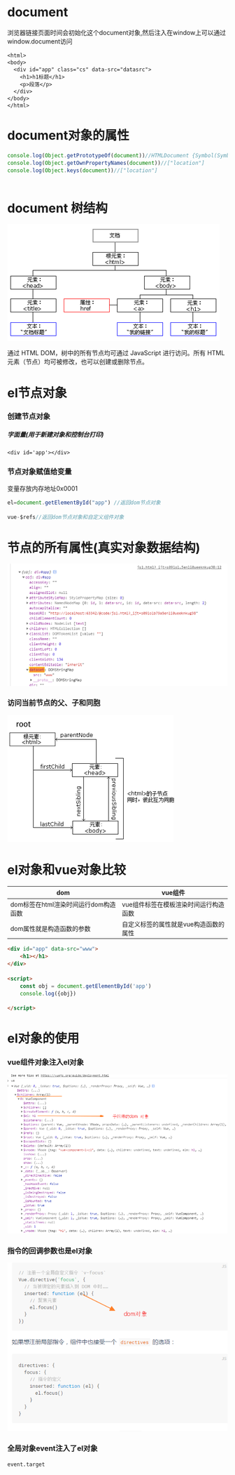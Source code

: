 # document

浏览器链接页面时间会初始化这个document对象,然后注入在window上可以通过window.document访问

```
<html>
<body>
  <div id="app" class="cs" data-src="datasrc">
    <h1>h1标题</h1>
    <p>段落</p>
  </div>
</body>
</html>
```

# document对象的属性

```javascript
console.log(Object.getPrototypeOf(document))//HTMLDocument {Symbol(Symbol.toStringTag): "HTMLDocument", constructor: ƒ}
console.log(Object.getOwnPropertyNames(document))//["location"]
console.log(Object.keys(document))//["location"]
      
```

# document 树结构

![1.gif](./1.gif)

通过 HTML DOM，树中的所有节点均可通过 JavaScript 进行访问。所有 HTML 元素（节点）均可被修改，也可以创建或删除节点。


# el节点对象

### 创建节点对象

##### 字面量(用于新建对象和控制台打印)

```
<div id='app'></div>
```

### 节点对象赋值给变量

变量存放内存地址0x0001

```javascript
el=document.getElementById("app") //返回dom节点对象

vue-$refs//返回dom节点对象和自定义组件对象
```
# 节点的所有属性(真实对象数据结构)

![](5.png)



### 访问当前节点的父、子和同胞

![](./6.png)

# el对象和vue对象比较

dom |vue组件
--------|-----------
dom标签在html渲染时间运行dom构造函数   |vue组件标签在模板渲染时间运行构造函数
dom属性就是构造函数的参数 |自定义标签的属性就是vue构造函数的属性   

```html
<div id="app" data-src="www">
    <h1></h1>
</div>

<script>
    const obj = document.getElementById('app')
    console.log({obj})

</script>

```
# el对象的使用
### vue组件对象注入el对象

![](./img/2.png)




### 指令的回调参数也是el对象

![](./img/3.png)

### 全局对象event注入了el对象

```
event.target
```
